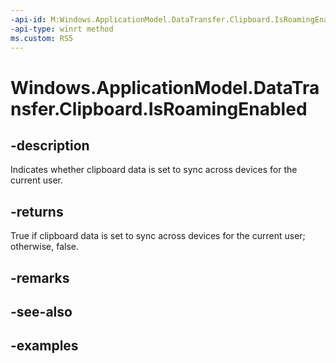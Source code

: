 ```yaml
---
-api-id: M:Windows.ApplicationModel.DataTransfer.Clipboard.IsRoamingEnabled
-api-type: winrt method
ms.custom: RS5
---
```


<!-- Method syntax.
public bool Clipboard.IsRoamingEnabled()
-->

# Windows.ApplicationModel.DataTransfer.Clipboard.IsRoamingEnabled

## -description
Indicates whether clipboard data is set to sync across devices for the current user.

## -returns
True if clipboard data is set to sync across devices for the current user; otherwise, false.

## -remarks

## -see-also

## -examples
